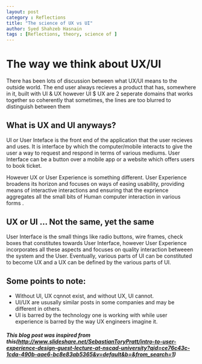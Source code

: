 ```yaml
---
layout: post
category : Reflections
title: "The science of UX vs UI"
author: Syed Shahzeb Hasnain
tags : [Reflections, theory, science of ]
---
```

# The way we think about UX/UI
There has been lots of discussion between what UX/UI means to the outside world. The end user always recieves a product that has, somewhere in it, built with UI & UX however UI $ UX are 2 seperate domains that works together so coherently that sometimes, the lines are too blurred to distinguish between them
## What is UX and UI anyways?
UI or User Inteface is the front end of the application that the user recieves and uses. It is interface by which the computer/mobile interacts to give the user a way to request and respond in terms of various mediums. User Interface can be a button over a mobile app or a website which offers users to book ticket.

However UX or User Experience is something different. User Experience broadens its horizon and focuses on ways of easing usability, providing means of interactive interactions and ensuring that the exprience aggregates all the small bits of Human computer interaction in various forms .

## UX or UI ... Not the same, yet the same
User Interface is the small things like radio buttons, wire frames, check boxes that constitutes towards User Interface, however User Experience incorporates all these aspects and focuses on quality interaction betweeen the system and the User. Eventually, various parts of UI can be constituted to become UX and a UX can be defined by the various parts of UI.

## Some points to note:
- Without UI, UX cqnnot exist, and without UX, UI cannot.
- UI/UX are ususally similar posts in some companies and may be different in others.
- UI is barred by the technology one is working with while user experience is barred by the way UX engineers imagine it.


##### This blog post was inspired from this(http://www.slideshare.net/SebastianToryPratt/intro-to-user-experience-design-guest-lecture-at-nscad-university?qid=ce76c43c-1cda-490b-aae6-bc8e83ab5365&v=default&b=&from_search=1)